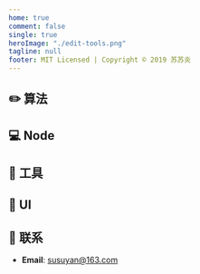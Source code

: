 ```yaml
---
home: true
comment: false
single: true
heroImage: "./edit-tools.png"
tagline: null
footer: MIT Licensed | Copyright © 2019 苏苏炎
---
```


## ✏️ 算法

## 💻 Node


## 🔧 工具



## 🎨 UI

## 📮 联系

- **Email**: susuyan@163.com
